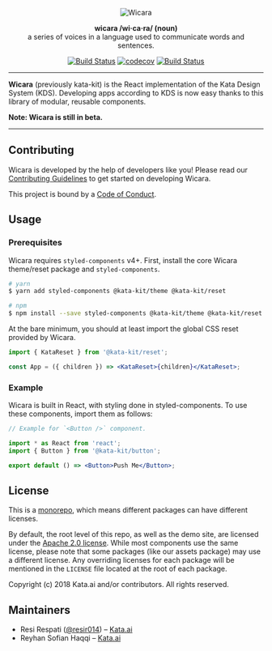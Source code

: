 <p align="center">
  <img alt="Wicara" src="assets/wicara-banner.png" />
</p>

<p align="center">
  <strong>wicara /wi·ca·ra/ (noun)</strong><br>
  a series of voices in a language used to communicate words and sentences.
</p>

<p align="center">
  <a href="https://travis-ci.org/kata-ai/wicara"><img alt="Build Status" src="https://img.shields.io/travis/kata-ai/wicara.svg" /></a>
  <a href="https://codecov.io/gh/kata-ai/wicara"><img alt="codecov" src="https://codecov.io/gh/kata-ai/wicara/branch/master/graph/badge.svg" /></a>
  <a href="https://lernajs.io/"><img alt="Build Status" src="https://img.shields.io/badge/maintained%20with-lerna-cc00ff.svg" /></a>
</p>

---

**Wicara** (previously kata-kit) is the React implementation of the Kata Design System (KDS). Developing apps according to KDS is now easy thanks to this library of modular, reusable components.

**Note: Wicara is still in beta.**

---

## Contributing

Wicara is developed by the help of developers like you! Please read our [Contributing Guidelines](CONTRIBUTING.md) to get started on developing Wicara.

This project is bound by a [Code of Conduct](CODE_OF_CONDUCT.md).

## Usage

### Prerequisites

Wicara requires `styled-components` v4+. First, install the core Wicara theme/reset package and `styled-components`.

```bash
# yarn
$ yarn add styled-components @kata-kit/theme @kata-kit/reset

# npm
$ npm install --save styled-components @kata-kit/theme @kata-kit/reset
```

At the bare minimum, you should at least import the global CSS reset provided by Wicara.

```jsx
import { KataReset } from '@kata-kit/reset';

const App = ({ children }) => <KataReset>{children}</KataReset>;
```

### Example

Wicara is built in React, with styling done in styled-components. To use these components, import them as follows:

```jsx
// Example for `<Button />` component.

import * as React from 'react';
import { Button } from '@kata-kit/button';

export default () => <Button>Push Me</Button>;
```

## License

This is a [monorepo](https://github.com/babel/babel/blob/master/doc/design/monorepo.md), which means different packages can have different licenses.

By default, the root level of this repo, as well as the demo site, are licensed under the [Apache 2.0 license](LICENSE). While most components use the same license, please note that some packages (like our assets package) may use a different license. Any overriding licenses for each package will be mentioned in the `LICENSE` file located at the root of each package.

Copyright (c) 2018 Kata.ai and/or contributors. All rights reserved.

## Maintainers

- Resi Respati ([@resir014](https://twitter.com/resir014)) – [Kata.ai](https://kata.ai)
- Reyhan Sofian Haqqi – [Kata.ai](https://kata.ai)
